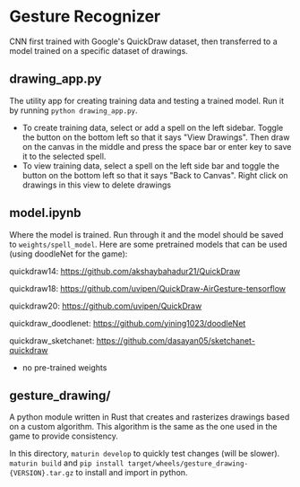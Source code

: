 # Gesture Recognizer

CNN first trained with Google's QuickDraw dataset, then transferred to a model trained on a specific dataset of drawings.

## drawing_app.py

The utility app for creating training data and testing a trained model. Run it by running `python drawing_app.py`.

- To create training data, select or add a spell on the left sidebar. Toggle the button on the bottom left so that it says "View Drawings". Then draw on the canvas in the middle and press the space bar or enter key to save it to the selected spell.
- To view training data, select a spell on the left side bar and toggle the button on the bottom left so that it says "Back to Canvas". Right click on drawings in this view to delete drawings

## model.ipynb

Where the model is trained. Run through it and the model should be saved to `weights/spell_model`. Here are some pretrained models that can be used (using doodleNet for the game):

quickdraw14: https://github.com/akshaybahadur21/QuickDraw

quickdraw18: https://github.com/uvipen/QuickDraw-AirGesture-tensorflow

quickdraw20: https://github.com/uvipen/QuickDraw

quickdraw_doodlenet: https://github.com/yining1023/doodleNet

quickdraw_sketchanet: https://github.com/dasayan05/sketchanet-quickdraw
- no pre-trained weights

## gesture_drawing/

A python module written in Rust that creates and rasterizes drawings based on a custom algorithm. This algorithm is the same as the one used in the game to provide consistency.

In this directory, `maturin develop` to quickly test changes (will be slower). `maturin build` and `pip install target/wheels/gesture_drawing-{VERSION}.tar.gz` to install and import in python.